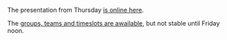 The presentation from Thursday [is online here](https://use.vg/N2SvmXqTuxaC).

The [groups, teams and timeslots are awailable](https://docs.google.com/spreadsheets/d/1ibC0kP9UwPaCRYSKVpj7JX23BKlvn0GD2DZWxBjjmlk/edit#gid=1854119420), but not stable until Friday noon.
